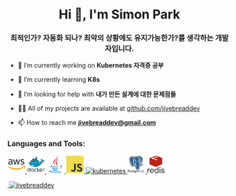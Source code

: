 <h1 align="center">Hi 👋, I'm Simon Park</h1>
<h3 align="center">최적인가? 자동화 되나? 최악의 상황에도 유지가능한가?를 생각하는 개발자입니다.</h3>

- 🔭 I’m currently working on **Kubernetes 자격증 공부**

- 🌱 I’m currently learning **K8s**

- 🤝 I’m looking for help with **내가 만든 설계에 대한 문제점들**

- 👨‍💻 All of my projects are available at [github.com/jivebreaddev](github.com/jivebreaddev)

- 📫 How to reach me **jivebreaddev@gmail.com**

<p align="center">
</p>

<h3 align="left">Languages and Tools:</h3>
<p align="left">
  <a href="https://aws.amazon.com" target="_blank" rel="noreferrer"> <img src="https://raw.githubusercontent.com/devicons/devicon/master/icons/amazonwebservices/amazonwebservices-original-wordmark.svg" alt="aws" width="40" height="40"/> </a>
  <a href="https://www.docker.com/" target="_blank" rel="noreferrer"> <img src="https://raw.githubusercontent.com/devicons/devicon/master/icons/docker/docker-original-wordmark.svg" alt="docker" width="40" height="40"/> </a>
  <a href="https://www.java.com" target="_blank" rel="noreferrer"> <img src="https://raw.githubusercontent.com/devicons/devicon/master/icons/java/java-original.svg" alt="java" width="40" height="40"/> </a>
  <a href="https://developer.mozilla.org/en-US/docs/Web/JavaScript" target="_blank" rel="noreferrer"> <img src="https://raw.githubusercontent.com/devicons/devicon/master/icons/javascript/javascript-original.svg" alt="javascript" width="40" height="40"/> </a>
  <a href="https://kubernetes.io" target="_blank" rel="noreferrer"> <img src="https://www.vectorlogo.zone/logos/kubernetes/kubernetes-icon.svg" alt="kubernetes" width="40" height="40"/> </a>
  <a href="https://www.postgresql.org" target="_blank" rel="noreferrer"> <img src="https://raw.githubusercontent.com/devicons/devicon/master/icons/postgresql/postgresql-original-wordmark.svg" alt="postgresql" width="40" height="40"/> </a> 
  <a href="https://redis.io" target="_blank" rel="noreferrer"> <img src="https://raw.githubusercontent.com/devicons/devicon/master/icons/redis/redis-original-wordmark.svg" alt="redis" width="40" height="40"/>  </p>
<p>&nbsp;<img align="center" src="https://github-readme-stats.vercel.app/api?username=jivebreaddev&show_icons=true&locale=en" alt="jivebreaddev" /></p>
